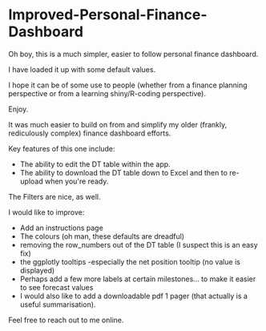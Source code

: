 # Improved-Personal-Finance-Dashboard

Oh boy, this is a much simpler, easier to follow personal finance dashboard.

I have loaded it up with some default values.

I hope it can be of some use to people (whether from a finance planning perspective or from a learning shiny/R-coding perspective).

Enjoy.

It was much easier to build on from and simplify my older (frankly, rediculously complex) finance dashboard efforts.

Key features of this one include: 
* The ability to edit the DT table within the app.
* The ability to download the DT table down to Excel and then to re-upload when you're ready.

The Filters are nice, as well.

I would like to improve:
* Add an instructions page
* The colours (oh man, these defaults are dreadful)
* removing the row_numbers out of the DT table (I suspect this is an easy fix)
* the ggplotly tooltips -especially the net position tooltip (no value is displayed)
* Perhaps add a few more labels at certain milestones... to make it easier to see forecast values
* I would also like to add a downloadable pdf 1 pager (that actually is a useful summarisation).

Feel free to reach out to me online.


